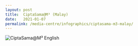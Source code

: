 ```yaml
---
layout: post
title:  CiptaSama@M³ (Malay)
date:   2021-01-07
permalink: /media-centre/infographics/ciptasama-m3-malay/
---
```


![CiptaSama@M³ English](/images/Ciptasama-Infographic-MALAY-FA.jpg)
